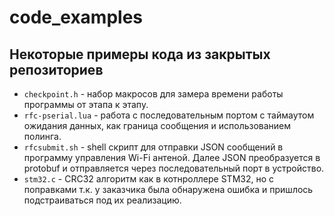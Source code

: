 # code_examples

## Некоторые примеры кода из закрытых репозиториев

* ```checkpoint.h``` - набор макросов для замера времени работы программы от этапа к этапу.
* ```rfc-pserial.lua``` - работа с последовательным портом с таймаутом ожидания данных, как граница сообщения и использованием полинга.
* ```rfcsubmit.sh``` - shell скрипт для отправки JSON сообщений в программу управления Wi-Fi антеной. Далее JSON преобразуется в protobuf и отправляется через последовательный порт в устройство.
* ```stm32.c``` - CRC32 алгоритм как в котнроллере STM32, но с поправками т.к. у заказчика была обнаружена ошибка и пришлось подстраиваться под их реализацию.
